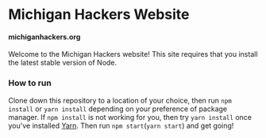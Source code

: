 # Michigan Hackers Website
#### michiganhackers.org

Welcome to the Michigan Hackers website! This site requires that you install the latest stable version of Node.

### How to run
Clone down this repository to a location of your choice, then run
`npm install` or `yarn install`
depending on your preference of package manager. If `npm install` is not working for you, then try `yarn install` once you've installed [Yarn](https://yarnpkg.com/lang/en/docs/install).
Then run
`npm start`(`yarn start`)
and get going!
